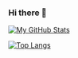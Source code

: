 ### Hi there 👋

<!--
**rvbc1/rvbc1** is a ✨ _special_ ✨ repository because its `README.md` (this file) appears on your GitHub profile.

Here are some ideas to get you started:

- 🔭 I’m currently working on ...
- 🌱 I’m currently learning ...
- 👯 I’m looking to collaborate on ...
- 🤔 I’m looking for help with ...
- 💬 Ask me about ...
- 📫 How to reach me: ...
- 😄 Pronouns: ...
- ⚡ Fun fact: ...
-->

[![My GitHub Stats](https://github-readme-stats-sandy-nu.vercel.app/api/?username=rvbc1&ver2&count_private=true&theme=tokyonight&show_icons=true&include_all_commits=true&hide=stars&show=prs_merged)](https://github.com/rvbc1)

[![Top Langs](https://github-readme-stats-sandy-nu.vercel.app/api/top-langs/?username=rvbc1&exclude_repo=github-readme-stats&ver2&layout=compact&theme=vision-friendly-dark)](https://github.com/rvbc1)
